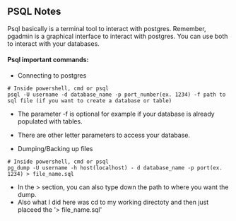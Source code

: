## PSQL Notes
Psql basically is a terminal tool to interact with postgres. Remember, pgadmin is a graphical interface to interact with postgres. You can use both to interact with your databases. 

#### Psql important commands:
- Connecting to postgres
```
# Inside powershell, cmd or psql
psql -U username -d database_name -p port_number(ex. 1234) -f path to sql file (if you want to create a database or table)
```
  - The parameter -f is optional for example if your database is already populated with tables.
  - There are other letter parameters to access your database.

- Dumping/Backing up files
```
# Inside powershell, cmd or psql
pg_dump -U username -h host(localhost) - d database_name -p port(ex. 1234) > file_name.sql
```
   - In the > section, you can also type down the path to where you want the dump.
   - Also what I did here was cd to my working directoty and then just placeed the '> file_name.sql' 

